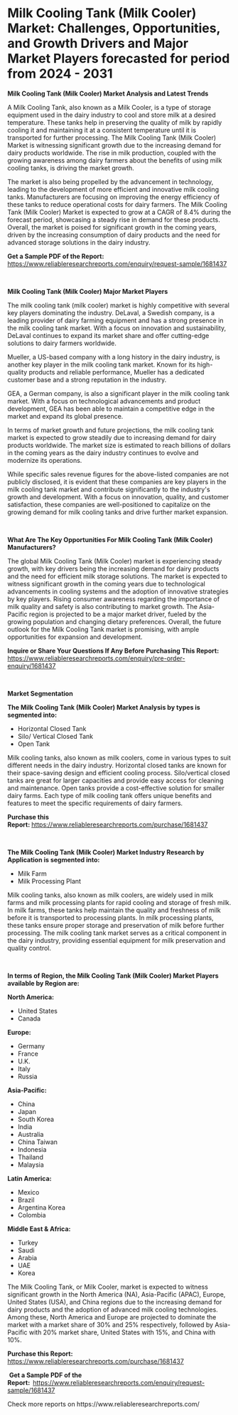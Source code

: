 <p><h1>Milk Cooling Tank (Milk Cooler) Market: Challenges, Opportunities, and Growth Drivers and Major Market Players forecasted for period from 2024 - 2031</h1></p><p><strong>Milk Cooling Tank (Milk Cooler) Market Analysis and Latest Trends</strong></p>
<p><p>A Milk Cooling Tank, also known as a Milk Cooler, is a type of storage equipment used in the dairy industry to cool and store milk at a desired temperature. These tanks help in preserving the quality of milk by rapidly cooling it and maintaining it at a consistent temperature until it is transported for further processing. The Milk Cooling Tank (Milk Cooler) Market is witnessing significant growth due to the increasing demand for dairy products worldwide. The rise in milk production, coupled with the growing awareness among dairy farmers about the benefits of using milk cooling tanks, is driving the market growth.</p><p>The market is also being propelled by the advancement in technology, leading to the development of more efficient and innovative milk cooling tanks. Manufacturers are focusing on improving the energy efficiency of these tanks to reduce operational costs for dairy farmers. The Milk Cooling Tank (Milk Cooler) Market is expected to grow at a CAGR of 8.4% during the forecast period, showcasing a steady rise in demand for these products. Overall, the market is poised for significant growth in the coming years, driven by the increasing consumption of dairy products and the need for advanced storage solutions in the dairy industry.</p></p>
<p><strong>Get a Sample PDF of the Report:&nbsp;</strong> <a href="https://www.reliableresearchreports.com/enquiry/request-sample/1681437">https://www.reliableresearchreports.com/enquiry/request-sample/1681437</a></p>
<p>&nbsp;</p>
<p><strong>Milk Cooling Tank (Milk Cooler) Major Market Players</strong></p>
<p><p>The milk cooling tank (milk cooler) market is highly competitive with several key players dominating the industry. DeLaval, a Swedish company, is a leading provider of dairy farming equipment and has a strong presence in the milk cooling tank market. With a focus on innovation and sustainability, DeLaval continues to expand its market share and offer cutting-edge solutions to dairy farmers worldwide.</p><p>Mueller, a US-based company with a long history in the dairy industry, is another key player in the milk cooling tank market. Known for its high-quality products and reliable performance, Mueller has a dedicated customer base and a strong reputation in the industry.</p><p>GEA, a German company, is also a significant player in the milk cooling tank market. With a focus on technological advancements and product development, GEA has been able to maintain a competitive edge in the market and expand its global presence.</p><p>In terms of market growth and future projections, the milk cooling tank market is expected to grow steadily due to increasing demand for dairy products worldwide. The market size is estimated to reach billions of dollars in the coming years as the dairy industry continues to evolve and modernize its operations.</p><p>While specific sales revenue figures for the above-listed companies are not publicly disclosed, it is evident that these companies are key players in the milk cooling tank market and contribute significantly to the industry's growth and development. With a focus on innovation, quality, and customer satisfaction, these companies are well-positioned to capitalize on the growing demand for milk cooling tanks and drive further market expansion.</p></p>
<p>&nbsp;</p>
<p><strong>What Are The Key Opportunities For Milk Cooling Tank (Milk Cooler) Manufacturers?</strong></p>
<p><p>The global Milk Cooling Tank (Milk Cooler) market is experiencing steady growth, with key drivers being the increasing demand for dairy products and the need for efficient milk storage solutions. The market is expected to witness significant growth in the coming years due to technological advancements in cooling systems and the adoption of innovative strategies by key players. Rising consumer awareness regarding the importance of milk quality and safety is also contributing to market growth. The Asia-Pacific region is projected to be a major market driver, fueled by the growing population and changing dietary preferences. Overall, the future outlook for the Milk Cooling Tank market is promising, with ample opportunities for expansion and development.</p></p>
<p><strong>Inquire or Share Your Questions If Any Before Purchasing This Report:</strong> <a href="https://www.reliableresearchreports.com/enquiry/pre-order-enquiry/1681437">https://www.reliableresearchreports.com/enquiry/pre-order-enquiry/1681437</a></p>
<p>&nbsp;</p>
<p><strong>Market Segmentation</strong></p>
<p><strong>The Milk Cooling Tank (Milk Cooler) Market Analysis by types is segmented into:</strong></p>
<p><ul><li>Horizontal Closed Tank</li><li>Silo/ Vertical Closed Tank</li><li>Open Tank</li></ul></p>
<p><p>Milk cooling tanks, also known as milk coolers, come in various types to suit different needs in the dairy industry. Horizontal closed tanks are known for their space-saving design and efficient cooling process. Silo/vertical closed tanks are great for larger capacities and provide easy access for cleaning and maintenance. Open tanks provide a cost-effective solution for smaller dairy farms. Each type of milk cooling tank offers unique benefits and features to meet the specific requirements of dairy farmers.</p></p>
<p><strong>Purchase this Report:&nbsp;</strong><a href="https://www.reliableresearchreports.com/purchase/1681437">https://www.reliableresearchreports.com/purchase/1681437</a></p>
<p>&nbsp;</p>
<p><strong>The Milk Cooling Tank (Milk Cooler) Market Industry Research by Application is segmented into:</strong></p>
<p><ul><li>Milk Farm</li><li>Milk Processing Plant</li></ul></p>
<p><p>Milk cooling tanks, also known as milk coolers, are widely used in milk farms and milk processing plants for rapid cooling and storage of fresh milk. In milk farms, these tanks help maintain the quality and freshness of milk before it is transported to processing plants. In milk processing plants, these tanks ensure proper storage and preservation of milk before further processing. The milk cooling tank market serves as a critical component in the dairy industry, providing essential equipment for milk preservation and quality control.</p></p>
<p>&nbsp;</p>
<p><strong>In terms of Region, the Milk Cooling Tank (Milk Cooler) Market Players available by Region are:</strong></p>
<p>
    <p> <strong> North America: </strong>
        <ul>
            <li>United States</li>
            <li>Canada</li>
        </ul>
        </p> 
    <p> <strong> Europe: </strong>
        <ul>
            <li>Germany</li>
            <li>France</li>
            <li>U.K.</li>
            <li>Italy</li>
            <li>Russia</li>
        </ul>
        </p> 
    <p> <strong> Asia-Pacific: </strong>
        <ul>
            <li>China</li>
            <li>Japan</li>
            <li>South Korea</li>
            <li>India</li>
            <li>Australia</li>
            <li>China Taiwan</li>
            <li>Indonesia</li>
            <li>Thailand</li>
            <li>Malaysia</li>
        </ul>
        </p> 
    <p> <strong> Latin America: </strong>
        <ul>
            <li>Mexico</li>
            <li>Brazil</li>
            <li>Argentina Korea</li>
            <li>Colombia</li>
        </ul>
        </p> 
    <p> <strong> Middle East & Africa: </strong>
        <ul>
            <li>Turkey</li>
            <li>Saudi</li>
            <li>Arabia</li>
            <li>UAE</li>
            <li>Korea</li>
        </ul>
    </p>
    </p>
<p><p>The Milk Cooling Tank, or Milk Cooler, market is expected to witness significant growth in the North America (NA), Asia-Pacific (APAC), Europe, United States (USA), and China regions due to the increasing demand for dairy products and the adoption of advanced milk cooling technologies. Among these, North America and Europe are projected to dominate the market with a market share of 30% and 25% respectively, followed by Asia-Pacific with 20% market share, United States with 15%, and China with 10%.</p></p>
<p><strong>Purchase this Report: </strong><a href="https://www.reliableresearchreports.com/purchase/1681437">https://www.reliableresearchreports.com/purchase/1681437</a></p>
<p>&nbsp;<strong>Get a Sample PDF of the Report:&nbsp;&nbsp;</strong><a href="https://www.reliableresearchreports.com/enquiry/request-sample/1681437">https://www.reliableresearchreports.com/enquiry/request-sample/1681437</a></p>
<p><strong></strong></p>
<p>Check more reports on https://www.reliableresearchreports.com/</p>